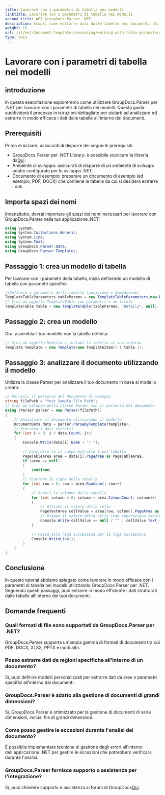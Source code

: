```yaml
---
title: Lavorare con i parametri di tabella nei modelli
linktitle: Lavorare con i parametri di tabella nei modelli
second_title: API GroupDocs.Parser .NET
description: Scopri come estrarre dati dalle tabelle nei documenti utilizzando GroupDocs.Parser per .NET. Guida passo passo per l'utilizzo dei parametri della tabella.
weight: 15
url: /it/net/document-template-processing/working-with-table-parameters-in-templates/
type: docs
---
```

# Lavorare con i parametri di tabella nei modelli

## introduzione
In questa esercitazione esploreremo come utilizzare GroupDocs.Parser per .NET per lavorare con i parametri di tabella nei modelli. Questa guida suddividerà il processo in istruzioni dettagliate per aiutarti ad analizzare ed estrarre in modo efficace i dati dalle tabelle all'interno dei documenti.
## Prerequisiti
Prima di iniziare, assicurati di disporre dei seguenti prerequisiti:
-  GroupDocs.Parser per .NET Library: è possibile scaricare la libreria da[Qui](https://releases.groupdocs.com/parser/net/).
- Ambiente di sviluppo: assicurati di disporre di un ambiente di sviluppo adatto configurato per lo sviluppo .NET.
- Documento di esempio: preparare un documento di esempio (ad esempio, PDF, DOCX) che contiene le tabelle da cui si desidera estrarre i dati.

## Importa spazi dei nomi
Innanzitutto, dovrai importare gli spazi dei nomi necessari per lavorare con GroupDocs.Parser nella tua applicazione .NET:
```csharp
using System;
using System.Collections.Generic;
using System.Linq;
using System.Text;
using GroupDocs.Parser.Data;
using GroupDocs.Parser.Templates;
```
## Passaggio 1: crea un modello di tabella
Per lavorare con i parametri della tabella, inizia definendo un modello di tabella con parametri specifici:
```csharp
//Definire i parametri della tabella (posizione e dimensione)
TemplateTableParameters tableParams = new TemplateTableParameters(new Rectangle(new Point(35, 320), new Size(530, 55)), null);
// Crea un oggetto TemplateTable con parametri e un titolo
TemplateTable table = new TemplateTable(tableParams, "Details", null);
```
## Passaggio 2: crea un modello
Ora, assembla il tuo modello con la tabella definita:
```csharp
// Crea un oggetto Modello e includi la tabella al suo interno
Template template = new Template(new TemplateItem[] { table });
```
## Passaggio 3: analizzare il documento utilizzando il modello
Utilizza la classe Parser per analizzare il tuo documento in base al modello creato:
```csharp
// Fornisci il percorso del documento di esempio
string filePath = "Your Sample File Path";
// Crea un'istanza della classe Parser con il percorso del documento
using (Parser parser = new Parser(filePath))
{
    // Analizzare il documento utilizzando il modello
    DocumentData data = parser.ParseByTemplate(template);
    // Scorrere i dati estratti
    for (int i = 0; i < data.Count; i++)
    {
        Console.Write(data[i].Name + ": ");
        
        // Controlla se il campo estratto è una tabella
        PageTableArea area = data[i].PageArea as PageTableArea;
        if (area == null)
        {
            continue;
        }
        // Scorrere le righe della tabella
        for (int row = 0; row < area.RowCount; row++)
        {
            // Scorri le colonne della tabella
            for (int column = 0; column < area.ColumnCount; column++)
            {
                // Ottieni il valore della cella
                PageTextArea cellValue = area[row, column].PageArea as PageTextArea;
                // Stampa il valore della cella (con separazione tabulazioni)
                Console.Write(cellValue == null ? "" : cellValue.Text + "\t");
            }
            
            // Passa alla riga successiva per la riga successiva
            Console.WriteLine();
        }
    }
}
```

## Conclusione
In questo tutorial abbiamo spiegato come lavorare in modo efficace con i parametri di tabella nei modelli utilizzando GroupDocs.Parser per .NET. Seguendo questi passaggi, puoi estrarre in modo efficiente i dati strutturati dalle tabelle all'interno dei tuoi documenti.

## Domande frequenti
### Quali formati di file sono supportati da GroupDocs.Parser per .NET?
GroupDocs.Parser supporta un'ampia gamma di formati di documenti tra cui PDF, DOCX, XLSX, PPTX e molti altri.
### Posso estrarre dati da regioni specifiche all'interno di un documento?
Sì, puoi definire modelli personalizzati per estrarre dati da aree o parametri specifici all'interno dei documenti.
### GroupDocs.Parser è adatto alla gestione di documenti di grandi dimensioni?
Sì, GroupDocs.Parser è ottimizzato per la gestione di documenti di varie dimensioni, inclusi file di grandi dimensioni.
### Come posso gestire le eccezioni durante l'analisi del documento?
È possibile implementare tecniche di gestione degli errori all'interno dell'applicazione .NET per gestire le eccezioni che potrebbero verificarsi durante l'analisi.
### GroupDocs.Parser fornisce supporto o assistenza per l'integrazione?
 Sì, puoi chiedere supporto e assistenza ai forum di GroupDocs[Qui](https://forum.groupdocs.com/c/parser/17).